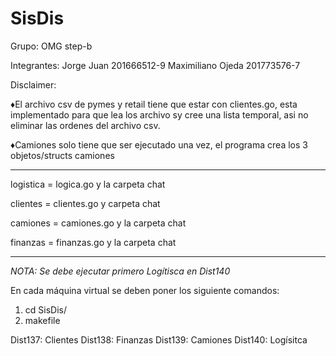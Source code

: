 # SisDis
Grupo:
  OMG step-b
  
Integrantes:
  Jorge Juan 201666512-9
  Maximiliano Ojeda 201773576-7
  
  Disclaimer: 
  
  ♦El archivo csv de pymes y retail tiene que estar con clientes.go, esta implementado para que lea los archivo sy cree una lista temporal, asi no eliminar las ordenes del archivo csv.
  
  ♦Camiones solo tiene que ser ejecutado una vez, el programa crea los 3 objetos/structs camiones
  
  -----------------------------------------------------------
  logistica = logica.go y la carpeta chat
  
  clientes = clientes.go y carpeta chat
  
  camiones = camiones.go y la carpeta chat
  
  finanzas = finanzas.go y la carpeta chat
  
  ----------------------------------------------------------
  
  *NOTA: Se debe ejecutar primero Logítisca en Dist140*
  
  En cada máquina virtual se deben poner los siguiente comandos:
   1. cd SisDis/
   2. makefile
 
  Dist137: Clientes
  Dist138: Finanzas
  Dist139: Camiones
  Dist140: Logísitca
